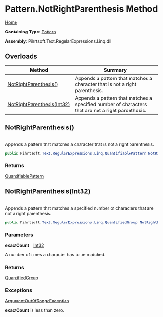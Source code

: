 # Pattern\.NotRightParenthesis Method

[Home](../../../../../../README.md)

**Containing Type**: [Pattern](../README.md)

**Assembly**: Pihrtsoft\.Text\.RegularExpressions\.Linq\.dll

## Overloads

| Method | Summary |
| ------ | ------- |
| [NotRightParenthesis()](#Pihrtsoft_Text_RegularExpressions_Linq_Pattern_NotRightParenthesis) | Appends a pattern that matches a character that is not a right parenthesis\. |
| [NotRightParenthesis(Int32)](#Pihrtsoft_Text_RegularExpressions_Linq_Pattern_NotRightParenthesis_System_Int32_) | Appends a pattern that matches a specified number of characters that are not a right parenthesis\. |

## NotRightParenthesis\(\) <a id="Pihrtsoft_Text_RegularExpressions_Linq_Pattern_NotRightParenthesis"></a>

\
Appends a pattern that matches a character that is not a right parenthesis\.

```csharp
public Pihrtsoft.Text.RegularExpressions.Linq.QuantifiablePattern NotRightParenthesis()
```

### Returns

[QuantifiablePattern](../../QuantifiablePattern/README.md)

## NotRightParenthesis\(Int32\) <a id="Pihrtsoft_Text_RegularExpressions_Linq_Pattern_NotRightParenthesis_System_Int32_"></a>

\
Appends a pattern that matches a specified number of characters that are not a right parenthesis\.

```csharp
public Pihrtsoft.Text.RegularExpressions.Linq.QuantifiedGroup NotRightParenthesis(int exactCount)
```

### Parameters

**exactCount** &ensp; [Int32](https://docs.microsoft.com/en-us/dotnet/api/system.int32)

A number of times a character has to be matched\.

### Returns

[QuantifiedGroup](../../QuantifiedGroup/README.md)

### Exceptions

[ArgumentOutOfRangeException](https://docs.microsoft.com/en-us/dotnet/api/system.argumentoutofrangeexception)

**exactCount** is less than zero\.

